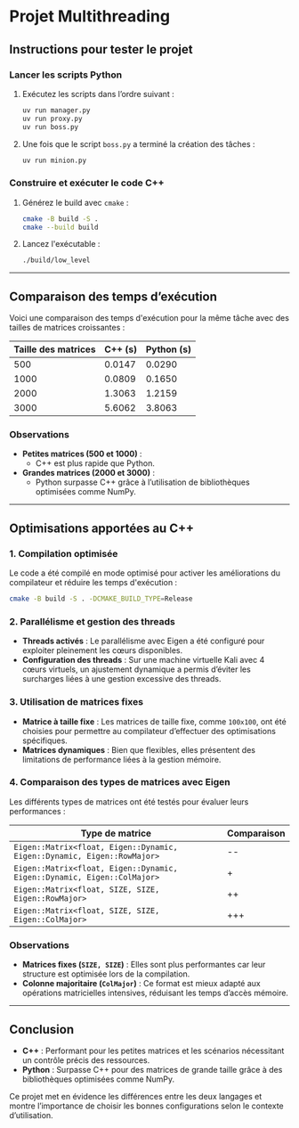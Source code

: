 # Projet Multithreading

## Instructions pour tester le projet

### Lancer les scripts Python

1. Exécutez les scripts dans l’ordre suivant :
    ```bash
    uv run manager.py
    uv run proxy.py
    uv run boss.py
    ```
2. Une fois que le script `boss.py` a terminé la création des tâches :
    ```bash
    uv run minion.py
    ```

### Construire et exécuter le code C++

1. Générez le build avec `cmake` :
    ```bash
    cmake -B build -S .
    cmake --build build
    ```
2. Lancez l'exécutable :
    ```bash
    ./build/low_level
    ```

---

## Comparaison des temps d’exécution

Voici une comparaison des temps d'exécution pour la même tâche avec des tailles de matrices croissantes :

| Taille des matrices | C++ (s)          | Python (s)      |
|---------------------|------------------|-----------------|
| 500                 | 0.0147           | 0.0290          |
| 1000                | 0.0809           | 0.1650          |
| 2000                | 1.3063           | 1.2159          |
| 3000                | 5.6062           | 3.8063          |

### Observations

- **Petites matrices (500 et 1000)** :
  - C++ est plus rapide que Python.
- **Grandes matrices (2000 et 3000)** :
  - Python surpasse C++ grâce à l’utilisation de bibliothèques optimisées comme NumPy.

---

## Optimisations apportées au C++

### 1. Compilation optimisée

Le code a été compilé en mode optimisé pour activer les améliorations du compilateur et réduire les temps d'exécution :
```bash
cmake -B build -S . -DCMAKE_BUILD_TYPE=Release
```

### 2. Parallélisme et gestion des threads

- **Threads activés** : Le parallélisme avec Eigen a été configuré pour exploiter pleinement les cœurs disponibles.
- **Configuration des threads** : Sur une machine virtuelle Kali avec 4 cœurs virtuels, un ajustement dynamique a permis d’éviter les surcharges liées à une gestion excessive des threads.

### 3. Utilisation de matrices fixes

- **Matrice à taille fixe** : Les matrices de taille fixe, comme `100x100`, ont été choisies pour permettre au compilateur d’effectuer des optimisations spécifiques.
- **Matrices dynamiques** : Bien que flexibles, elles présentent des limitations de performance liées à la gestion mémoire.

### 4. Comparaison des types de matrices avec Eigen

Les différents types de matrices ont été testés pour évaluer leurs performances :

| Type de matrice                                                         | Comparaison    |
|-------------------------------------------------------------------------|----------------|
| `Eigen::Matrix<float, Eigen::Dynamic, Eigen::Dynamic, Eigen::RowMajor>` | --             |
| `Eigen::Matrix<float, Eigen::Dynamic, Eigen::Dynamic, Eigen::ColMajor>` | +              |
| `Eigen::Matrix<float, SIZE, SIZE, Eigen::RowMajor>`                     | ++             |
| `Eigen::Matrix<float, SIZE, SIZE, Eigen::ColMajor>`                     | +++            |

### Observations

- **Matrices fixes (`SIZE, SIZE`)** : Elles sont plus performantes car leur structure est optimisée lors de la compilation.
- **Colonne majoritaire (`ColMajor`)** : Ce format est mieux adapté aux opérations matricielles intensives, réduisant les temps d’accès mémoire.

---

## Conclusion

- **C++** : Performant pour les petites matrices et les scénarios nécessitant un contrôle précis des ressources.
- **Python** : Surpasse C++ pour des matrices de grande taille grâce à des bibliothèques optimisées comme NumPy.

Ce projet met en évidence les différences entre les deux langages et montre l’importance de choisir les bonnes configurations selon le contexte d’utilisation.
